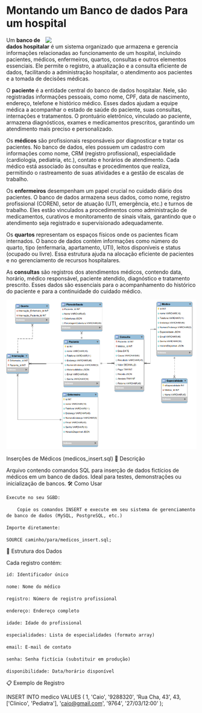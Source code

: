 # Montando um Banco de dados Para um hospital

<img src="https://img.freepik.com/vetores-gratis/pessoas-caminhando-e-sentadas-no-predio-do-hospital-exterior-em-vidro-da-clinica-da-cidade-ilustracao-em-vetor-plana-para-ajuda-medica-emergencia-arquitetura-conceito-de-saude_74855-10130.jpg" min-width="400px" max-width="400px" width="400px" align="right">

<p align="left">  
Um <strong>banco de dados hospitalar</strong> é um sistema organizado que armazena e gerencia informações relacionadas ao funcionamento de um hospital, incluindo pacientes, médicos, enfermeiros, quartos, consultas e outros elementos essenciais. Ele permite o registro, a atualização e a consulta eficiente de dados, facilitando a administração hospitalar, o atendimento aos pacientes e a tomada de decisões médicas.  
</p>  

<p align="left">  
O <b>paciente</b> é a entidade central do banco de dados hospitalar. Nele, são registradas informações pessoais, como nome, CPF, data de nascimento, endereço, telefone e histórico médico. Esses dados ajudam a equipe médica a acompanhar o estado de saúde do paciente, suas consultas, internações e tratamentos. O prontuário eletrônico, vinculado ao paciente, armazena diagnósticos, exames e medicamentos prescritos, garantindo um atendimento mais preciso e personalizado.  
</p>  

<p align="left">   
Os <b>médicos</b> são profissionais responsáveis por diagnosticar e tratar os pacientes. No banco de dados, eles possuem um cadastro com informações como nome, CRM (registro profissional), especialidade (cardiologia, pediatria, etc.), contato e horários de atendimento. Cada médico está associado às consultas e procedimentos que realiza, permitindo o rastreamento de suas atividades e a gestão de escalas de trabalho.  
</p>  

<p align="left">  
Os <b>enfermeiros</b> desempenham um papel crucial no cuidado diário dos pacientes. O banco de dados armazena seus dados, como nome, registro profissional (COREN), setor de atuação (UTI, emergência, etc.) e turnos de trabalho. Eles estão vinculados a procedimentos como administração de medicamentos, curativos e monitoramento de sinais vitais, garantindo que o atendimento seja registrado e supervisionado adequadamente.  
</p>  

<p align="left">  
Os <b>quartos</b> representam os espaços físicos onde os pacientes ficam internados. O banco de dados contém informações como número do quarto, tipo (enfermaria, apartamento, UTI), leitos disponíveis e status (ocupado ou livre). Essa estrutura ajuda na alocação eficiente de pacientes e no gerenciamento de recursos hospitalares.  
</p>  

<p align="left">  
As <b>consultas</b> são registros dos atendimentos médicos, contendo data, horário, médico responsável, paciente atendido, diagnóstico e tratamento prescrito. Esses dados são essenciais para o acompanhamento do histórico do paciente e para a continuidade do cuidado médico.  
</p>

<img src="Diagrama Hospital.png" />

 Inserções de Médicos (medicos_insert.sql)
📌 Descrição

Arquivo contendo comandos SQL para inserção de dados fictícios de médicos em um banco de dados. Ideal para testes, demonstrações ou inicialização de bancos.
🛠️ Como Usar

    Execute no seu SGBD:

        Copie os comandos INSERT e execute em seu sistema de gerenciamento de banco de dados (MySQL, PostgreSQL, etc.)

    Importe diretamente:

    SOURCE caminho/para/medicos_insert.sql;

🏥 Estrutura dos Dados

Cada registro contém:

    id: Identificador único

    nome: Nome do médico

    registro: Número de registro profissional

    endereço: Endereço completo

    idade: Idade do profissional

    especialidades: Lista de especialidades (formato array)

    email: E-mail de contato

    senha: Senha fictícia (substituir em produção)

    disponibilidade: Data/horário disponível

📋 Exemplo de Registro

INSERT INTO medico VALUES (
  1, 
  'Caio', 
  '9288320', 
  'Rua Cha, 43', 
  43, 
  ['Clinico', 'Pediatra'], 
  'caio@gmail.com', 
  '9764', 
  '27/03/12:00'
);
